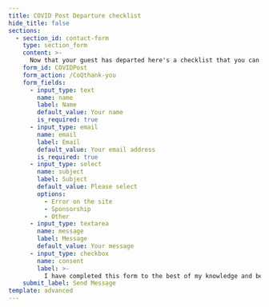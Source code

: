 ```yaml
---
title: COVID Post Departure checklist 
hide_title: false
sections:
  - section_id: contact-form
    type: section_form
    content: >-
      Now that your guest has departed here's a checklist that you can use to ensure that the suite has been cleaned completely.
    form_id: COVIDPost
    form_action: /CoQthank-you
    form_fields:
      - input_type: text
        name: name
        label: Name
        default_value: Your name
        is_required: true
      - input_type: email
        name: email
        label: Email
        default_value: Your email address
        is_required: true
      - input_type: select
        name: subject
        label: Subject
        default_value: Please select
        options:
          - Error on the site
          - Sponsorship
          - Other
      - input_type: textarea
        name: message
        label: Message
        default_value: Your message
      - input_type: checkbox
        name: consent
        label: >-
          I have completed this form to the best of my knowledge and believing the answers to be truthful.
    submit_label: Send Message
template: advanced
---
```

